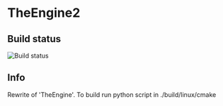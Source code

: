 # TheEngine2

## Build status
![Build status](https://codeship.com/projects/2b7fea80-8641-0133-61bf-72904bbe649c/status?branch=master)

## Info
Rewrite of 'TheEngine'.
To build run python script in ./build/linux/cmake
